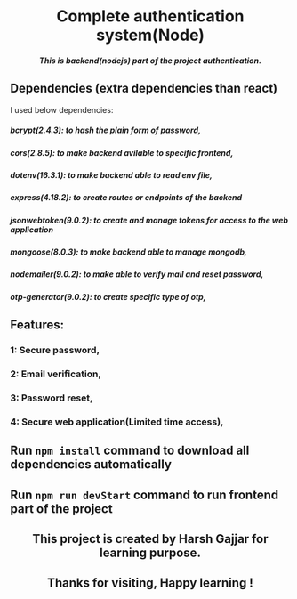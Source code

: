 <h1 align="center">Complete authentication system(Node)</h1>

<h5 align="center">This is backend(nodejs) part of the project authentication.</h5>

## Dependencies (extra dependencies than react)

I used below dependencies:
<h5>bcrypt(2.4.3): to hash the plain form of password,</h5>
<h5>cors(2.8.5): to make backend avilable to specific frontend,</h5>
<h5>dotenv(16.3.1): to make backend able to read env file,</h5>
<h5>express(4.18.2): to create routes or endpoints of the backend</h5>
<h5>jsonwebtoken(9.0.2): to create and manage tokens for access to the web application</h5>
<h5>mongoose(8.0.3): to make backend able to manage mongodb,</h5>
<h5>nodemailer(9.0.2): to make able to verify mail and reset password,</h5>
<h5>otp-generator(9.0.2): to create specific type of otp,</h5>

## Features:
### 1: Secure password,
### 2: Email verification,
### 3: Password reset,
### 4: Secure web application(Limited time access),

## Run `npm install` command to download all dependencies automatically

## Run `npm run devStart` command to run frontend part of the project

<h2 align="center"> This project is created by Harsh Gajjar for learning purpose.</h2>
<h2 align="center"> Thanks for visiting, Happy learning !</h2>
